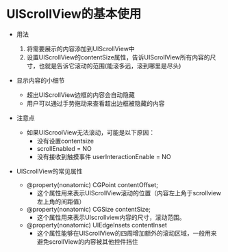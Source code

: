 # UIScrollView的基本使用

- 用法
  1. 将需要展示的内容添加到UIScrollView中
  2. 设置UIScrollView的contentSize属性，告诉UIScrollView所有内容的尺寸，也就是告诉它滚动的范围(能滚多远，滚到哪里是尽头)


- 显示内容的小细节
  - 超出UIScrollView边框的内容会自动隐藏
  - 用户可以通过手势拖动来查看超出边框被隐藏的内容


- 注意点
  - 如果UIScroolView无法滚动，可能是以下原因：
    - 没有设置contentsize
    - scrollEnabled = NO
    - 没有接收到触摸事件 userInteractionEnable = NO


- UIScrollView的常见属性
  - @property(nonatomic) CGPoint contentOffset;
    - 这个属性用来表示UIScrollView滚动的位置（内容左上角于scrollview左上角的间距值）
  - @property(nonatomic) CGSize contentSize; 
    - 这个属性用来表示UIscrollview内容的尺寸，滚动范围。
  - @property(nonatomic) UIEdgeInsets contentInset
    - 这个属性能够在UIScrollView的四周增加额外的滚动区域，一般用来避免scrollView的内容被其他控件挡住



